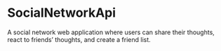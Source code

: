 # SocialNetworkApi
A social network web application where users can share their thoughts, react to friends’ thoughts, and create a friend list.
